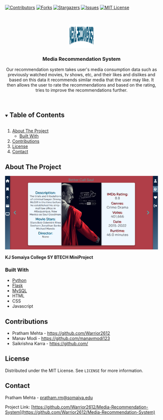 <!-- PROJECT SHIELDS -->
[![Contributors][contributors-shield]][contributors-url]
[![Forks][forks-shield]][forks-url]
[![Stargazers][stars-shield]][stars-url]
[![Issues][issues-shield]][issues-url]
[![MIT License][license-shield]][license-url]

<!-- PROJECT LOGO -->
<br />
<p align="center">
  <a href="https://github.com/Warrior2612/Media-Recommendation-System">
    <img src="images/logo.png" alt="Logo" width="80" height="80">
  </a>

  <h3 align="center">Media Recommendation System</h3>

  <p align="center">
    Our recommendation system takes user's media consumption data such as previously watched
movies, tv shows, etc, and their likes and dislikes and based on this data it recommends similar
media that the user may like. It then allows the user to rate the recommendations and
based on the rating, tries to improve the recommendations further.
    <br />
    <br />
  </p>
</p>



<!-- TABLE OF CONTENTS -->
<details open="open">
  <summary><h2 style="display: inline-block">Table of Contents</h2></summary>
  <ol>
    <li>
      <a href="#about-the-project">About The Project</a>
      <ul>
        <li><a href="#built-with">Built With</a></li>
      </ul>
    </li>
    <li><a href="#contributing">Contributions</a></li>
    <li><a href="#license">License</a></li>
    <li><a href="#contact">Contact</a></li>
  </ol>
</details>



<!-- ABOUT THE PROJECT -->
## About The Project

[![Product Name Screen Shot][product-screenshot]](https://example.com)

**KJ Somaiya College SY BTECH MiniProject**

### Built With

* [Python](https://www.python.org/)
* [Flask](https://flask.palletsprojects.com/en/2.0.x/)
* [MySQL](https://www.mysql.com/)
* HTML
* CSS
* Javascript

<!-- CONTRIBUTING -->
## Contributions
- Pratham Mehta - <a>https://github.com/Warrior2612</a>
- Manav Modi - <a>https://github.com/manavmodi123</a>
- Saikrishna Karra - <a>https://github.com/</a>
  
<!-- LICENSE -->
## License

Distributed under the MIT License. See `LICENSE` for more information.

<!-- CONTACT -->
## Contact

Pratham Mehta - pratham.rm@somaiya.edu

Project Link: [https://github.com/Warrior2612/Media-Recommendation-System](https://github.com/Warrior2612/Media-Recommendation-System)




<!-- MARKDOWN LINKS & IMAGES -->
[contributors-shield]: https://img.shields.io/github/contributors/Warrior2612/Stock-Market-Data-Visualiser.svg?style=for-the-badge
[contributors-url]: https://github.com/Warrior2612/Stock-Market-Data-Visualiser/graphs/contributors
[forks-shield]: https://img.shields.io/github/forks/Warrior2612/Stock-Market-Data-Visualiser.svg?style=for-the-badge
[forks-url]: https://github.com/Warrior2612/Stock-Market-Data-Visualiser/network/members
[stars-shield]: https://img.shields.io/github/stars/Warrior2612/Stock-Market-Data-Visualiser.svg?style=for-the-badge
[stars-url]: https://github.com/Warrior2612/Stock-Market-Data-Visualiser/stargazers
[issues-shield]: https://img.shields.io/github/issues/Warrior2612/Stock-Market-Data-Visualiser.svg?style=for-the-badge
[issues-url]: https://github.com/Warrior2612/Stock-Market-Data-Visualiser/issues
[license-shield]: https://img.shields.io/github/license/Warrior2612/Stock-Market-Data-Visualiser?label=license&style=for-the-badge
[license-url]: https://github.com/Warrior2612/Stock-Market-Data-Visualiser/blob/main/LICENSE.txt
[product-screenshot]: images/screenshot.png
